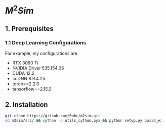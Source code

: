 # $M^2Sim$

## 1. Prerequisites
### 1.1 Deep Learning Configurations
For example, my configurations are:
* RTX 3090 Ti
* NVIDIA Driver 535.154.05
* CUDA 12.2
* cuDNN 8.9.4.25
* torch==2.2.0
* tensorflow==2.15.0

## 2. Installation
```sh
git clone https://github.com/0nhc/m2sim.git
cd m2sim/src/ && cython -a utils_cython.pyx && python setup.py build_ext --inplace && cd ..
```